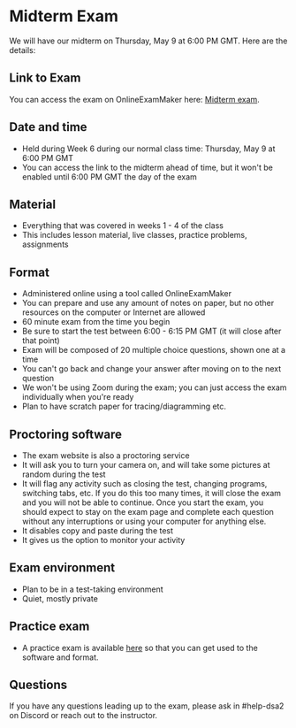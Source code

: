 <!--meta exposure: repeat -->
<!--meta assessmentFormat: MultipleChoice,TrueFalse,ShortAnswer -->
<!--meta submissionVia: OnlineExamMaker -->
<!--meta instructionType: specific -->
<!--meta submissionFormatFlexibility: no -->
<!--meta submissionTopicFlexibility: no -->
<!--meta rubricAvailable: no -->
<!--meta rubricShared: no -->
<!--meta groupWork: no -->
<!--meta automatedGrading: 100 -->
<!--meta studentInstructionsLink: https://t.onlineexammaker.com/doexam/BZpOYapqOE9.html -->
<!--meta topics: DataStructures,HashTables,Heaps,Heapsort,DynamicProgramming -->

# Midterm Exam

We will have our midterm on Thursday, May 9 at 6:00 PM GMT. Here are the details:

## Link to Exam

You can access the exam on OnlineExamMaker here: [Midterm exam](https://t.onlineexammaker.com/doexam/b6Ye10dZL0d.html).

## Date and time

* Held during Week 6 during our normal class time: Thursday, May 9 at 6:00 PM GMT
* You can access the link to the midterm ahead of time, but it won't be enabled until 6:00 PM GMT the day of the exam

## Material

* Everything that was covered in weeks 1 - 4 of the class
* This includes lesson material, live classes, practice problems, assignments

## Format

* Administered online using a tool called OnlineExamMaker
* You can prepare and use any amount of notes on paper, but no other resources on the computer or Internet are allowed
* 60 minute exam from the time you begin
* Be sure to start the test between 6:00 - 6:15 PM GMT (it will close after that point)
* Exam will be composed of 20 multiple choice questions, shown one at a time
* You can't go back and change your answer after moving on to the next question
* We won't be using Zoom during the exam; you can just access the exam individually when you're ready
* Plan to have scratch paper for tracing/diagramming etc.

## Proctoring software

* The exam website is also a proctoring service
* It will ask you to turn your camera on, and will take some pictures at random during the test
* It will flag any activity such as closing the test, changing programs, switching tabs, etc. If you do this too many times, it will close the exam and you will not be able to continue. Once you start the exam, you should expect to stay on the exam page and complete each question without any interruptions or using your computer for anything else.
* It disables copy and paste during the test
* It gives us the option to monitor your activity

## Exam environment

* Plan to be in a test-taking environment
* Quiet, mostly private

## Practice exam

* A practice exam is available [here](https://t.onlineexammaker.com/doexam/plJeb26peGE.html) so that you can get used to the software and format.

## Questions

If you have any questions leading up to the exam, please ask in #help-dsa2 on Discord or reach out to the instructor.
